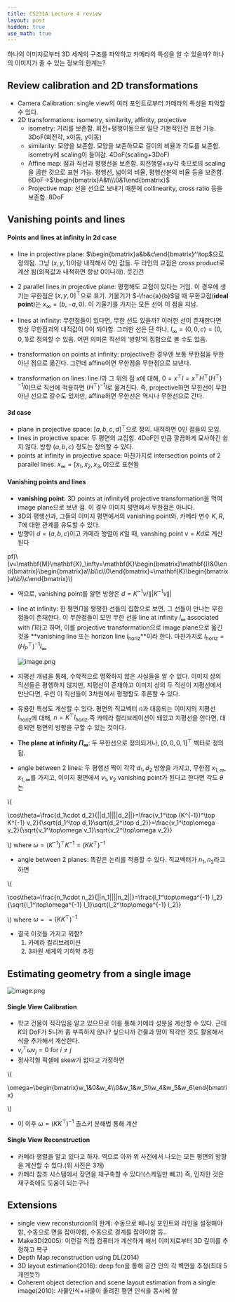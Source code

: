 ```yaml
---
title: CS231A Lecture 4 review
layout: post
hidden: true
use_math: true
---
```


하나의 이미지로부터 3D 세계의 구조를 파악하고 카메라의 특성을 알 수 있을까? 하나의 이미지가 줄 수 있는 정보의 한계는?  

## Review calibration and 2D transformations

- Camera Calibration: single view의 여러 포인트로부터 카메라의 특성을 파악할 수 있다.
- 2D transformations: isometry, similarity, affinity, projective
    - isometry: 거리를 보존함. 회전+평행이동으로 일단 기본적인건 표현 가능. 3DoF(회전각, x이동, y이동)
    - similarity: 모양을 보존함. 모양을 보존하므로 길이의 비율과 각도를 보존함. isometry에 scaling이 들어감. 4DoF(scaling+3DoF)
    - Affine map: 점과 직선과 평행선을 보존함. 회전행렬+xy각 축으로의 scaling을 곱한 것으로 표현 가능. 평행선, 넓이의 비율, 평행선분의 비율 등을 보존함. 6DoF→$\begin{bmatrix}A&t\\\0&1\end{bmatrix}$
    - Projective map: 선을 선으로 보내기 때문에 collinearity, cross ratio 등을 보존함. 8DoF

## Vanishing points and lines

#### Points and lines at infinity in 2d case

- line in projective plane: $\begin{bmatrix}a&b&c\end{bmatrix}^\top$으로 정의됨. 그냥 $(x,y,1)$이랑 내적해서 0인 값들. 두 라인의 교점은 cross product로 계산 됨(외적값과 내적하면 항상 0이니까). 웃긴건
- 2 parallel lines in projective plane: 평행해도 교점이 있다는 거임. 이 경우에 생기는 무한점은 $[x, y, 0]^\top$으로 표기. 기울기가 $-\frac{a}{b}$일 때 무한교점(**ideal point**)는 $x_\infty=(b, -a, 0)$. 이 기울기를 가지는 모든 선이 이 점을 지남.
- lines at infinity: 무한점들이 있다면, 무한 선도 있을까? 이러한 선이 존재한다면 항상 무한점과의 내적값이 0이 되야함. 그러한 선은 단 하나, $l_\infty=(0,0,c)=(0,0,1)$로 정의할 수 있음. 어떤 의미론 직선의 ‘방향’의 집합으로 볼 수도 있음.

- transformation on points at infinity: projective한 경우엔 보통 무한점을 무한 아닌 점으로 옮긴다. 그런데 affine이면 무한점을 무한점으로 보낸다.
- transformation on lines: line $l$과 그 위의 점 $x$에 대해, $0=x^\top l=x^\top H^\top (H^\top)^{-1}l$이므로 직선에 적용하면 $(H^\top)^{-1}l$로 옮겨진다. 즉, projective하면 무한선이 무한 아닌 선으로 갈수도 있지만, affine하면 무한선은 역시나 무한선으로 간다.

#### 3d case

- plane in projective space: $[a, b, c, d]^\top$으로 정의. 내적하면 0인 점들의 모임.
- lines in projective space: 두 평면의 교집합. 4DoF인 만큼 깔끔하게 묘사하긴 쉽지 않다. 방향 $(a,b,c)$ 정도는 정의할 수 있다.
- points at infinity in projective space: 마찬가지로 intersection points of 2 parallel lines. $x_\infty=[x_1, x_2, x_3, 0]$으로 표현됨

#### Vanishing points and lines

- **vanishing point**: 3D points at infinity에 projective transformation을 먹여 image plane으로 보낸 점. 이 경우 이미지 평면에서 무한점은 아니다.
- 3D의 평행선과, 그들의 이미지 평면에서의 vanishing point와, 카메라 변수 $K, R, T$에 대한 관계를 유도할 수 있다.
- 방향이 $d=(a,b,c)$이고 카메라 행렬이 $K$일 때, vanshing point $v=Kd$로 계산된다

pf)\\(v=\mathbf{M}\mathbf{X}_\infty=\mathbf{K}\begin{bmatrix}\mathbf{I}&0\end{bmatrix}\begin{bmatrix}a\\\b\\\c\\\0\end{bmatrix}=\mathbf{K}\begin{bmatrix}a\\\b\\\c\end{bmatrix}\\)

- 역으로, vanishing point를 알면 방향은 $d=K^{-1}v/\||K^{-1}v\||$
- line at infinity: 한 평면$\Pi$을 평행한 선들의 집합으로 보면, 그 선들이 만나는 무한점들이 존재한다. 이 무한점들이 모인 무한 선을 line at infinity $l_\infty$ associated with $\Pi$라고 하며, 이를 projective transformation으로 image plane으로 옮긴 것을 **vanishing line 또는 horizon line $l_\text{horiz}$**이라 한다. 마찬가지로 $l_\text{horiz}=(H_P^\top)^{-1}l_\infty$
    
    ![image.png](https://prod-files-secure.s3.us-west-2.amazonaws.com/ac84168d-557f-4919-b37f-2632c6456077/ad9d8fef-bf7f-446f-bd54-c3cb32d16a3c/image.png)
    
- 지평선 개념을 통해, 수학적으로 명확하지 않은 사실들을 알 수 있다. 이미지 상의 직선들은 평행하지 않지만, 지평선이 존재하고 이미지 상의 두 직선이 지평선에서 만난다면, 우린 이 직선들이 3차원에서 평행함도 추론할 수 있다.
- 유용한 특성도 계산할 수 있다. 평면의 직교벡터 $n$과 대응되는 이미지의 지평선 $l_\text{horiz}$에 대해, $n=K^\top l_\text{horiz}$.즉 카메라 캘리브레이션이 돼있고 지평선을 안다면, 대응되면 평면의 방향을 구할 수 있는 것이다.
- **The plane at infinity $\Pi_\infty$**: 두 무한선으로 정의되거나, $[0,0,0,1]^\top$ 벡터로 정의됨.
- angle between 2 lines: 두 평행선 짝이 각각 $d_1, d_2$ 방향을 가지고, 무한점 $x_{1,\infty}, x_{1,\infty}$를 가지고, 이미지 평면에서 $v_1, v_2$ vanishing point가 된다고 한다면 각도 $\theta$는

\\(

\cos\theta=\frac{d_1\cdot d_2}{\||d_1\||\||d_2\||}=\frac{v_1^\top (K^{-1})^\top K^{-1} v_2}{\sqrt{d_1^\top d_1}\sqrt{d_2^\top d_2}}=\frac{v_1^\top\omega v_2}{\sqrt{v_1^\top\omega v_1}\sqrt{v_2^\top\omega v_2}}

\\) where $\omega=(K^{-1})^\top K^{-1}=(KK^\top)^{-1}$

- angle between 2 planes: 똑같은 논리를 적용할 수 있다. 직교벡터가 $n_1, n_2$라고 하면

\\(

\cos\theta=\frac{n_1\cdot n_2}{\||n_1\||\||n_2\||}=\frac{l_1^\top\omega^{-1} l_2}{\sqrt{l_1^\top\omega^{-1} l_1}\sqrt{l_2^\top\omega^{-1} l_2}}

\\) where $\omega==(KK^\top)^{-1}$

- 결국 이것들 가지고 뭐함?
    1. 카메라 칼리브레이션
    2. 3차원 세계의 기하학 추정

## Estimating geometry from a single image

![image.png](https://prod-files-secure.s3.us-west-2.amazonaws.com/ac84168d-557f-4919-b37f-2632c6456077/20c658d8-633a-4b46-af1d-9f3d661358a6/image.png)

#### Single View Calibration 

- 학교 건물이 직각임을 알고 있으므로 이를 통해 카메라 성분을 계산할 수 있다. 근데 $K$의 DoF가 5니까 좀 부족하지 않나? 싶으니까 건물과 땅이 직각인 것도 활용해서 식을 추가해서 계산한다.
- $v_i^\top\omega v_j=0$ for $i\neq j$
- 정사각형 픽셀에 skew가 없다고 가정하면

\\(

\omega=\begin{bmatrix}w_1&0&w_4\\\0&w_1&w_5\\\w_4&w_5&w_6\end{bmatrix}

\\)

- 이 이후 $\omega=(KK^\top)^{-1}$ 촐스키 분해법 통해 계산

#### Single View Reconstruction

- 카메라 행렬을 알고 있다고 하자. 역으로 아까 위 사진에서 나오는 모든 평면의 방향을 계산할 수 있다.(위 사진은 3개)
- 카메라 참조 시스템에서 장면을 재구축할 수 있다!(스케일만 빼고) 즉, 인지한 것은 재구축에도 도움이 되는구나

## Extensions

- single view reconsturcion의 한계: 수동으로 배니싱 포인트와 라인을 설정해야함, 수동으로 면을 잡아야함, 수동으로 경계를 잡아야함 등..
- Make3D(2005): 이런걸 직접 컴퓨터가 계산하게 해서 이미지로부터 3D 깊이를 추정하고 복구
- Depth Map reconstruction using DL(2014)
- 3D layout estimation(2016): deep fcn을 통해 공간 안의 각 벽면을 추정(최대 5개인듯?)
- Coherent object detection and scene layout estimation from a single image(2010): 사물인식+사물이 올려진 평면 인식을 동시에 함
